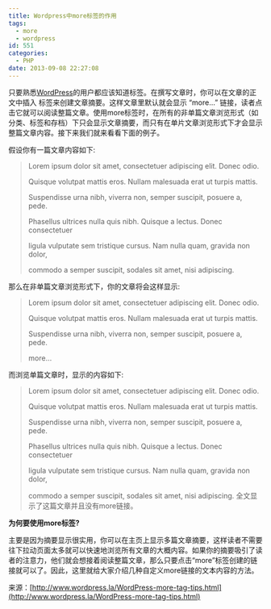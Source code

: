```yaml
---
title: Wordpress中more标签的作用
tags:
  - more
  - wordpress
id: 551
categories:
  - PHP
date: 2013-09-08 22:27:08
---
```


只要熟悉[WordPress](http://blog.icewingcc.com/category/wordpress)的用户都应该知道<!--more-->标签。在撰写文章时，你可以在文章的正文中插入<!--more--> 标签来创建文章摘要。这样文章里默认就会显示 “more…” 链接，读者点击它就可以阅读整篇文章。使用more标签时，在所有的非单篇文章浏览形式（如分类、标签和存档）下只会显示文章摘要，而只有在单片文章浏览形式下才会显示整篇文章内容。接下来我们就来看看下面的例子。

假设你有一篇文章内容如下:
> Lorem ipsum dolor sit amet, consectetuer adipiscing elit. Donec odio.
>
> Quisque volutpat mattis eros. Nullam malesuada erat ut turpis mattis.
>
> Suspendisse urna nibh, viverra non, semper suscipit, posuere a, pede.
>
> <!---more--->
>
> Phasellus ultrices nulla quis nibh. Quisque a lectus. Donec consectetuer
>
> ligula vulputate sem tristique cursus. Nam nulla quam, gravida non dolor,
>
> commodo a semper suscipit, sodales sit amet, nisi adipiscing.

那么在非单篇文章浏览形式下，你的文章将会这样显示:

> Lorem ipsum dolor sit amet, consectetuer adipiscing elit. Donec odio.
>
> Quisque volutpat mattis eros. Nullam malesuada erat ut turpis mattis.
>
> Suspendisse urna nibh, viverra non, semper suscipit, posuere a, pede.
>
> more…

而浏览单篇文章时，显示的内容如下:

> Lorem ipsum dolor sit amet, consectetuer adipiscing elit. Donec odio.
>
> Quisque volutpat mattis eros. Nullam malesuada erat ut turpis mattis.
>
> Suspendisse urna nibh, viverra non, semper suscipit, posuere a, pede.
>
> Phasellus ultrices nulla quis nibh. Quisque a lectus. Donec consectetuer
>
> ligula vulputate sem tristique cursus. Nam nulla quam, gravida non dolor,
>
> commodo a semper suscipit, sodales sit amet, nisi adipiscing.
全文显示了这篇文章并且没有more链接。

**为何要使用more标签?**

主要是因为摘要显示很实用，你可以在主页上显示多篇文章摘要，这样读者不需要往下拉动页面太多就可以快速地浏览所有文章的大概内容。如果你的摘要吸引了读者的注意力，他们就会想接着阅读整篇文章，那么只要点击“more”标签创建的链接就可以了。因此，这里就给大家介绍几种自定义more链接的文本内容的方法。

来源：[http://www.wordpress.la/WordPress-more-tag-tips.html](http://www.wordpress.la/WordPress-more-tag-tips.html)
